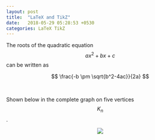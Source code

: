 ```yaml
---
layout: post
title:  "LaTeX and TikZ"
date:   2018-05-29 05:28:53 +0530
categories: LaTeX TikZ
---
```



The roots of the quadratic equation  $$ax^2+bx+c$$ can be written as

<p align="center">

$$ \frac{-b \pm \sqrt{b^2-4ac}}{2a} $$
</p>


<br>

Shown below in the complete graph on five vertices $$ K_n $$.

<p align="center">

<img src="https://hteriknek.github.io/mathemattic/img/LaTeX-TikZ/pentagon.svg">

</p>